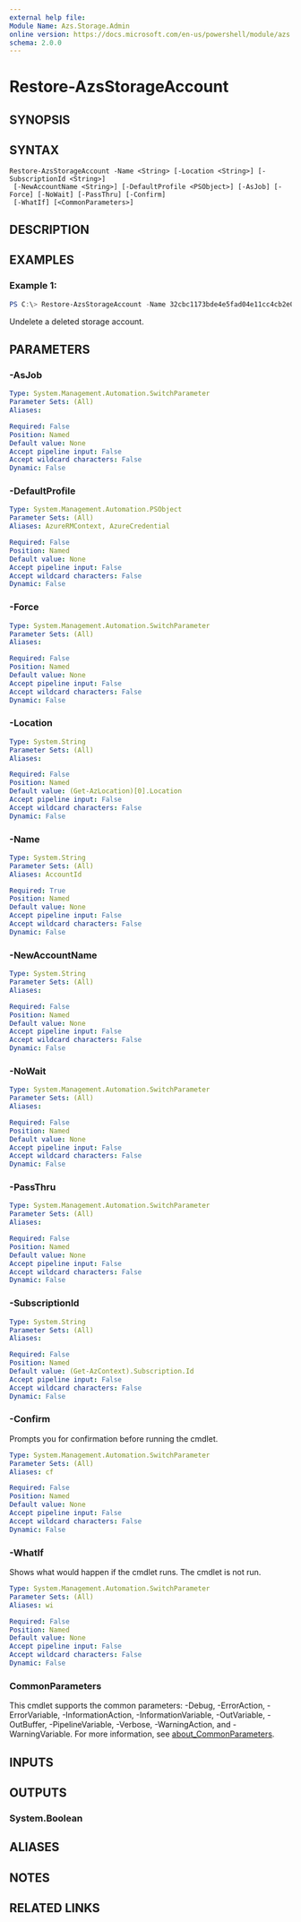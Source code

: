 ```yaml
---
external help file:
Module Name: Azs.Storage.Admin
online version: https://docs.microsoft.com/en-us/powershell/module/azs.storage.admin/restore-azsstorageaccount
schema: 2.0.0
---
```


# Restore-AzsStorageAccount

## SYNOPSIS


## SYNTAX

```
Restore-AzsStorageAccount -Name <String> [-Location <String>] [-SubscriptionId <String>]
 [-NewAccountName <String>] [-DefaultProfile <PSObject>] [-AsJob] [-Force] [-NoWait] [-PassThru] [-Confirm]
 [-WhatIf] [<CommonParameters>]
```

## DESCRIPTION


## EXAMPLES

### Example 1:
```powershell
PS C:\> Restore-AzsStorageAccount -Name 32cbc1173bde4e5fad04e11cc4cb2e00 
```

Undelete a deleted storage account.

## PARAMETERS

### -AsJob


```yaml
Type: System.Management.Automation.SwitchParameter
Parameter Sets: (All)
Aliases:

Required: False
Position: Named
Default value: None
Accept pipeline input: False
Accept wildcard characters: False
Dynamic: False
```

### -DefaultProfile


```yaml
Type: System.Management.Automation.PSObject
Parameter Sets: (All)
Aliases: AzureRMContext, AzureCredential

Required: False
Position: Named
Default value: None
Accept pipeline input: False
Accept wildcard characters: False
Dynamic: False
```

### -Force


```yaml
Type: System.Management.Automation.SwitchParameter
Parameter Sets: (All)
Aliases:

Required: False
Position: Named
Default value: None
Accept pipeline input: False
Accept wildcard characters: False
Dynamic: False
```

### -Location


```yaml
Type: System.String
Parameter Sets: (All)
Aliases:

Required: False
Position: Named
Default value: (Get-AzLocation)[0].Location
Accept pipeline input: False
Accept wildcard characters: False
Dynamic: False
```

### -Name


```yaml
Type: System.String
Parameter Sets: (All)
Aliases: AccountId

Required: True
Position: Named
Default value: None
Accept pipeline input: False
Accept wildcard characters: False
Dynamic: False
```

### -NewAccountName


```yaml
Type: System.String
Parameter Sets: (All)
Aliases:

Required: False
Position: Named
Default value: None
Accept pipeline input: False
Accept wildcard characters: False
Dynamic: False
```

### -NoWait


```yaml
Type: System.Management.Automation.SwitchParameter
Parameter Sets: (All)
Aliases:

Required: False
Position: Named
Default value: None
Accept pipeline input: False
Accept wildcard characters: False
Dynamic: False
```

### -PassThru


```yaml
Type: System.Management.Automation.SwitchParameter
Parameter Sets: (All)
Aliases:

Required: False
Position: Named
Default value: None
Accept pipeline input: False
Accept wildcard characters: False
Dynamic: False
```

### -SubscriptionId


```yaml
Type: System.String
Parameter Sets: (All)
Aliases:

Required: False
Position: Named
Default value: (Get-AzContext).Subscription.Id
Accept pipeline input: False
Accept wildcard characters: False
Dynamic: False
```

### -Confirm
Prompts you for confirmation before running the cmdlet.

```yaml
Type: System.Management.Automation.SwitchParameter
Parameter Sets: (All)
Aliases: cf

Required: False
Position: Named
Default value: None
Accept pipeline input: False
Accept wildcard characters: False
Dynamic: False
```

### -WhatIf
Shows what would happen if the cmdlet runs.
The cmdlet is not run.

```yaml
Type: System.Management.Automation.SwitchParameter
Parameter Sets: (All)
Aliases: wi

Required: False
Position: Named
Default value: None
Accept pipeline input: False
Accept wildcard characters: False
Dynamic: False
```

### CommonParameters
This cmdlet supports the common parameters: -Debug, -ErrorAction, -ErrorVariable, -InformationAction, -InformationVariable, -OutVariable, -OutBuffer, -PipelineVariable, -Verbose, -WarningAction, and -WarningVariable. For more information, see [about_CommonParameters](http://go.microsoft.com/fwlink/?LinkID=113216).

## INPUTS

## OUTPUTS

### System.Boolean

## ALIASES

## NOTES

## RELATED LINKS


